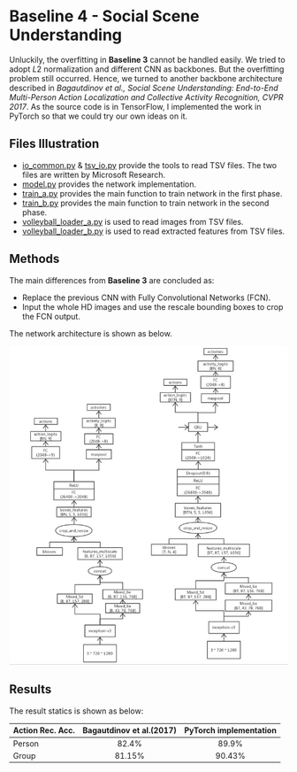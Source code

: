 # Baseline 4 - Social Scene Understanding

Unluckily, the overfitting in **Baseline 3** cannot be handled easily. We tried to adopt $L2$ normalization and different CNN as backbones. But the overfitting problem still occurred. Hence, we turned to another backbone architecture described in *Bagautdinov et al., Social Scene Understanding: End-to-End Multi-Person Action Localization and Collective Activity Recognition, CVPR 2017*. As the source code is in TensorFlow, I implemented the work in PyTorch so that we could try our own ideas on it.

## Files Illustration

- [io_common.py](io_common.py "io_common.py") & [tsv_io.py](tsv_io.py "tsv_io.py") provide the tools to read TSV files. The two files are written by Microsoft Research.
- [model.py](model.py "model.py") provides the network implementation.
- [train_a.py](train_a.py "train_a.py") provides the main function to train network in the first phase.
- [train_b.py](train_b.py "train_b.py") provides the main function to train network in the second phase.
- [volleyball_loader_a.py](volleyball_loader_a.py "volleyball_loader_a.py") is used to read images from TSV files.
- [volleyball_loader_b.py](volleyball_loader_b.py "volleyball_loader_b.py") is used to read extracted features from TSV files.

## Methods

The main differences from **Baseline 3** are concluded as:

- Replace the previous CNN with Fully Convolutional Networks (FCN).
- Input the whole HD images and use the rescale bounding boxes to crop the FCN output.

The network architecture is shown as below.

![HDT2](../imgs/ssu1.jpg)

## Results

The result statics is shown as below:

| Action Rec. Acc. | Bagautdinov et al.(2017) | PyTorch implementation |
| ---------- | :-----------:  | :-----------: |
| Person | 82.4% | 89.9% |
| Group | 81.15% | 90.43% |
